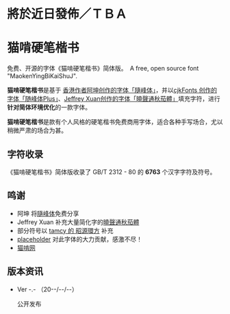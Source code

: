# 將於近日發佈／ＴＢＡ

# 猫啃硬笔楷书
免费、开源的字体《猫啃硬笔楷书》简体版。　A free, open source font "MaokenYingBiKaiShuJ".

**猫啃硬笔楷书**是基于 [香港作者阿坤创作的字体「隨峰体」](https://cjkfonts.io/blog/ThePeakFont)，并以[cjkFonts 创作的字体「随峰体Plus」](https://cjkfonts.io/blog/ThePeakFontPlus)、[Jeffrey Xuan创作的字体「曉聲通秋茄體」](https://toneoz.com/blog/tsuipita/)填充字符，进行**针对简体环境优化**的一款字体。

**猫啃硬笔楷书**是款有个人风格的硬笔楷书免费商用字体，适合各种手写场合，尤以稍微严肃的场合为甚。

## 字符收录

《猫啃硬笔楷书》简体版收录了 GB/T 2312 - 80 的 **6763** 个汉字字符及符号。

## 鸣谢

- 阿坤 将[隨峰体](https://cjkfonts.io/blog/ThePeakFont)免费分享
- Jeffrey Xuan 补充大量简化字的[曉聲通秋茄體](https://toneoz.com/blog/tsuipita/)
- 部分符号以 [tamcy 的 昭源環方](https://github.com/chiron-fonts/chiron-go-round-tc) 补充
- [placeholder](placeholder) 对此字体的大力贡献，感激不尽！
- [猫啃网](https://www.maoken.com/)

## 版本资讯

- Ver -.- （20--/--/--）

  公开发布  
